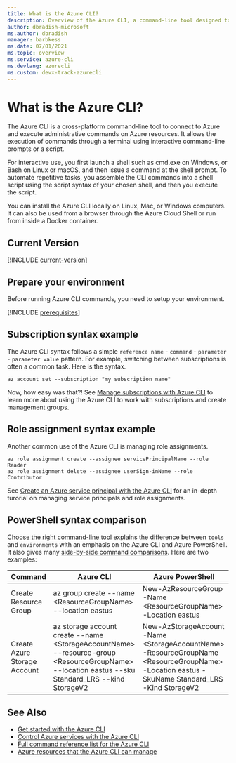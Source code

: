 ```yaml
---
title: What is the Azure CLI?
description: Overview of the Azure CLI, a command-line tool designed to create and manage Azure resources available in Windows, macOS, Linux, and Docker containers.
author: dbradish-microsoft
ms.author: dbradish
manager: barbkess
ms.date: 07/01/2021
ms.topic: overview
ms.service: azure-cli
ms.devlang: azurecli 
ms.custom: devx-track-azurecli
---
```

# What is the Azure CLI?

The Azure CLI is a cross-platform command-line tool to connect to Azure and execute administrative commands on Azure resources. It allows the execution of commands through a terminal using interactive command-line prompts or a script.

For interactive use, you first launch a shell such as cmd.exe on Windows, or Bash on Linux or macOS, and then issue a command at the shell prompt. To automate repetitive tasks, you assemble the CLI commands into a shell script using the script syntax of your chosen shell, and then you execute the script.

You can install the Azure CLI locally on Linux, Mac, or Windows computers. It can also be used from a browser through the Azure Cloud Shell or run from inside a Docker container.

## Current Version

[!INCLUDE [current-version](includes/current-version.md)]

## Prepare your environment

Before running Azure CLI commands, you need to setup your environment.  

[!INCLUDE [prerequisites](includes/azure-cli-prepare-your-environment-no-header.md)]

## Subscription syntax example

The Azure CLI syntax follows a simple `reference name` - `command` - `parameter` - `parameter value` pattern.  For example, switching between subscriptions is often a common task.  Here is the syntax.

```azurecli
az account set --subscription "my subscription name"
```

Now, how easy was that?!  See [Manage subscriptions with Azure CLI](manage-azure-subscriptions-azure-cli.md) to learn more about using the Azure CLI to work with subscriptions and create management groups.

## Role assignment syntax example

Another common use of the Azure CLI is managing role assignments. 

```azurecli
az role assignment create --assignee servicePrincipalName --role Reader
az role assignment delete --assignee userSign-inName --role Contributor
```

See [Create an Azure service principal with the Azure CLI](create-an-azure-service-principal-azure-cli.md) for an in-depth turorial on managing service principals and role assignments.

## PowerShell syntax comparison

[Choose the right command-line tool](choose-the-right-azure-command-line-tool.md) explains the difference between `tools` and `environments` with an emphasis on the Azure CLI and Azure PowerShell.  It also gives many [side-by-side command comparisons](choose-the-right-azure-command-line-tool.md#azure-cli-vs-azure-powershell-side-by-side-command-comparison).  Here are two examples:

|Command|Azure CLI|Azure PowerShell|
| --- | --- | --- |
| Create Resource Group | az group create --name \<ResourceGroupName> --location eastus |New-AzResourceGroup -Name \<ResourceGroupName> -Location eastus
| Create Azure Storage Account | az storage account create --name \<StorageAccountName> --resource-group \<ResourceGroupName> --location eastus --sku Standard_LRS --kind StorageV2 | New-AzStorageAccount -Name \<StorageAccountName> -ResourceGroupName \<ResourceGroupName> -Location eastus -SkuName Standard_LRS -Kind StorageV2

## See Also

- [Get started with the Azure CLI](get-started-with-azure-cli.md)
- [Control Azure services with the Azure CLI](/learn/modules/control-azure-services-with-cli/)
- [Full command reference list for the Azure CLI](/cli/azure/reference-index)
- [Azure resources that the Azure CLI can manage](azure-services-the-azure-cli-can-manage.md)